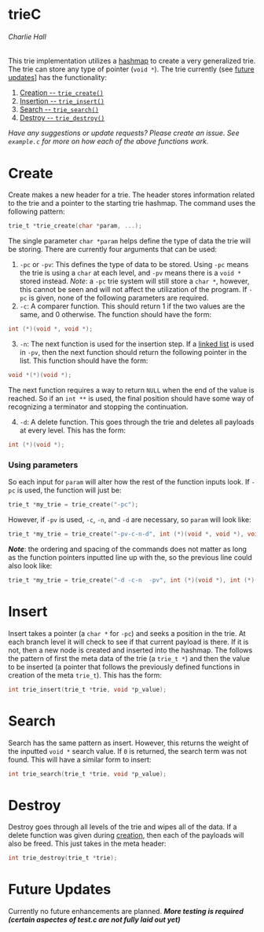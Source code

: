 # trieC
###### Charlie Hall

This trie implementation utilizes a [hashmap](https://github.com/charlie-map/hashmapC) to create a very generalized trie. The trie can store any type of pointer (`void *`). The trie currently (see [future updates](#Future-Updates)] has the functionality:

1. [Creation -- `trie_create()`](#Create)
2. [Insertion -- `trie_insert()`](#Insert)
3. [Search -- `trie_search()`](#Search)
4. [Destroy -- `trie_destroy()`](#Destroy)

*Have any suggestions or update requests? Please create an issue.*
*See `example.c` for more on how each of the above functions work.*

# Create
Create makes a new header for a trie. The header stores information related to the trie and a pointer to the starting trie hashmap. The command uses the following pattern:
```C
trie_t *trie_create(char *param, ...);
```

The single parameter `char *param` helps define the type of data the trie will be storing. There are currently four arguments that can be used:

1. `-pc` or `-pv`: This defines the type of data to be stored. Using `-pc` means the trie is using a `char` at each level, and `-pv` means there is a `void *` stored instead. *Note*: a `-pc` trie system will still store a `char *`, however, this cannot be seen and will not affect the utilization of the program. If `-pc` is given, none of the following parameters are required.
2. `-c`: A comparer function. This should return 1 if the two values are the same, and 0 otherwise. The function should have the form:
```C
int (*)(void *, void *);
```

3. `-n`: The next function is used for the insertion step. If a [linked list](https://github.com/charlie-map/linkedlistC) is used in `-pv`, then the next function should return the following pointer in the list. This function should have the form:
```C
void *(*)(void *);
```
The next function requires a way to return `NULL` when the end of the value is reached. So if an `int **` is used, the final position should have some way of recognizing a terminator and stopping the continuation.

4. `-d`: A delete function. This goes through the trie and deletes all payloads at every level. This has the form:
```C
int (*)(void *);
```

### Using parameters
So each input for `param` will alter how the rest of the function inputs look. If `-pc` is used, the function will just be:
```C
trie_t *my_trie = trie_create("-pc");
```
However, if `-pv` is used, `-c`, `-n`, and `-d` are necessary, so `param` will look like:
```C
trie_t *my_trie = trie_create("-pv-c-n-d", int (*)(void *, void *), void *(*)(void *), int (*)(void *));
```
***Note***: the ordering and spacing of the commands does not matter as long as the function pointers inputted line up with the, so the previous line could also look like:
```C
trie_t *my_trie = trie_create("-d -c-n  -pv", int (*)(void *), int (*)(void *, void *), void *(*)(void*));
```

# Insert
Insert takes a pointer (a `char *` for `-pc`) and seeks a position in the trie. At each branch level it will check to see if that current payload is there. If it is not, then a new node is created and inserted into the hashmap. The follows the pattern of first the meta data of the trie (a `trie_t *`) and then the value to be inserted (a pointer that follows the previously defined functions in creation of the meta `trie_t`). This has the form:
```C
int trie_insert(trie_t *trie, void *p_value);
```

# Search
Search has the same pattern as insert. However, this returns the weight of the inputted `void *` search value. If `0` is returned, the search term was not found. This will have a similar form to insert:
```C
int trie_search(trie_t *trie, void *p_value);
```

# Destroy
Destroy goes through all levels of the trie and wipes all of the data. If a delete function was given during [creation](#Create), then each of the payloads will also be freed. This just takes in the meta header:
```C
int trie_destroy(trie_t *trie);
```

# Future Updates
Currently no future enhancements are planned.
***More testing is required (certain aspectes of test.c are not fully laid out yet)***
